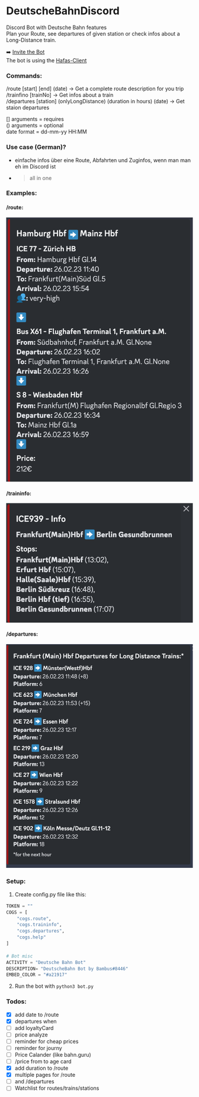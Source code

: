 # DeutscheBahnDiscord
Discord Bot with Deutsche Bahn features<br />
Plan your Route, see departures of given station or check infos about a Long-Distance train.<br />

➡️ [Invite the Bot](https://discord.com/api/oauth2/authorize?client_id=1079486233618677782&permissions=0&scope=bot%20applications.commands)
<br />
The bot is using the [Hafas-Client](https://github.com/public-transport/hafas-client) 


### Commands:
/route [start] [end] (date) -> Get a complete route description for you trip <br />
/trainfino [trainNo] -> Get infos about a train <br />
/departures [station] (onlyLongDistance) (duration in hours) (date) -> Get staion departures <br />

[] arguments = requires <br />
() arguments = optional <br />
date format = dd-mm-yy HH:MM <br />

### Use case (German)?
- einfache infos über eine Route, Abfahrten und Zuginfos, wenn man man eh im Discord ist
- > all in one

### Examples:

#### /route:
![Route command example](/img/route.png "route example")

#### /traininfo:
![traininfo command example](/img/traininfo.png "traininfo example")

#### /departures:
![departures command example](/img/departures.png "departures example")

### Setup:
1. Create config.py file like this:
```python
TOKEN = ""
COGS = [
    "cogs.route",
    "cogs.traininfo",
    "cogs.departures",
    "cogs.help"
]

# Bot misc
ACTIVITY = "Deutsche Bahn Bot"
DESCRIPTION= "DeutscheBahn Bot by Bambus#8446"
EMBED_COLOR = "#a21917"
```
2. Run the bot with `python3 bot.py`

### Todos:
- [X] add date to /route
- [X] departures when
- [ ] add loyaltyCard 
- [ ] price analyze
- [ ] reminder for cheap prices
- [ ] reminder for journy 
- [ ] Price Calander (like bahn.guru)
- [ ] /price from to age card
- [X] add duration to /route
- [X] multiple pages for /route 
- [ ] and /departures
- [ ] Watchlist for routes/trains/stations